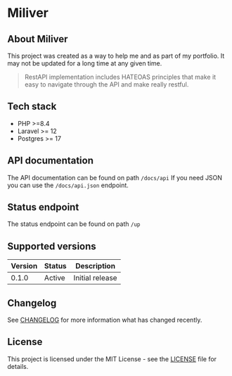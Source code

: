 # Miliver

## About Miliver

This project was created as a way to help me and as part of my portfolio. It may not be updated for a long time at any
given time.

> RestAPI implementation includes HATEOAS principles that make it easy to navigate through the API and make really
> restful.

## Tech stack

- PHP >=8.4
- Laravel >= 12
- Postgres >= 17

## API documentation

The API documentation can be found on path `/docs/api`
If you need JSON you can use the `/docs/api.json` endpoint.

## Status endpoint

The status endpoint can be found on path `/up`

## Supported versions

| Version | Status | Description     |
|---------|--------|-----------------|
| 0.1.0   | Active | Initial release |

## Changelog

See [CHANGELOG](CHANGELOG.md) for more information what has changed recently.

## License

This project is licensed under the MIT License - see the [LICENSE](LICENSE) file for details.
